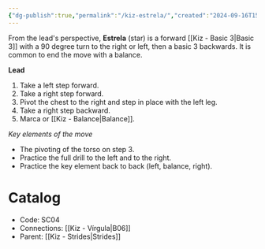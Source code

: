 ```yaml
---
{"dg-publish":true,"permalink":"/kiz-estrela/","created":"2024-09-16T15:09:28.967-04:00","updated":"2024-09-25T17:13:43.954-04:00"}
---
```



From the lead's perspective, **Estrela** (star) is a forward [[Kiz - Basic 3\|Basic 3]] with a 90 degree turn to the right or left, then a basic 3 backwards. It is common to end the move with a balance.

**Lead**
1. Take a left step forward.
2. Take a right step forward.
3. Pivot the chest to the right and step in place with the left leg.
4. Take a right step backward.
5. Marca or [[Kiz - Balance\|Balance]].

*Key elements of the move*
- The pivoting of the torso on step 3.
- Practice the full drill to the left and to the right.
- Practice the key element back to back (left, balance, right).

# Catalog

- Code: SC04
- Connections: [[Kiz - Vírgula\|B06]]
- Parent: [[Kiz - Strides\|Strides]]
